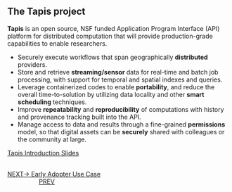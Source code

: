 ## The Tapis project
**Tapis** is an open source, NSF funded Application Program Interface (API) platform for distributed computation that will provide production-grade capabilities to enable researchers.

* Securely execute workflows that span geographically **distributed** providers.
* Store and retrieve **streaming/sensor** data for real-time and batch job processing, with support for temporal and spatial  indexes and queries.
* Leverage containerized codes to enable **portability**, and reduce the overall time-to-solution by utilizing data locality and other **smart scheduling** techniques. 
* Improve **repeatability** and **reproducibility** of computations with history and provenance tracking built into the API.
* Manage access to data and results through a fine-grained **permissions** model, so that digital assets can be **securely** shared  with colleagues or the community at large.


[Tapis Introduction Slides](https://docs.google.com/presentation/d/1Mqtiy1-VIesLxjyDSeCh8OM_oVKj1TrongGU-UDORlY/edit?usp=sharing)
<br/>
<br/>

[NEXT-> Early Adopter Use Case](./MetaVdj.md) &emsp; &emsp; &emsp; &emsp; &emsp; &emsp; &emsp; &emsp; &emsp; &emsp; &emsp; &emsp; &emsp; &emsp; &emsp; &emsp; &emsp; &emsp; &emsp; &emsp; 
[PREV](./intro.md)
